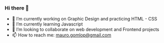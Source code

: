 ### Hi there 👋

- 🔭 I’m currently working on Graphic Design and practicing HTML - CSS
- 🌱 I’m currently learning Javascript
- 👯 I’m looking to collaborate on web development and Frontend projects
- 📫 How to reach me: mauro.gomlop@gmail.com

